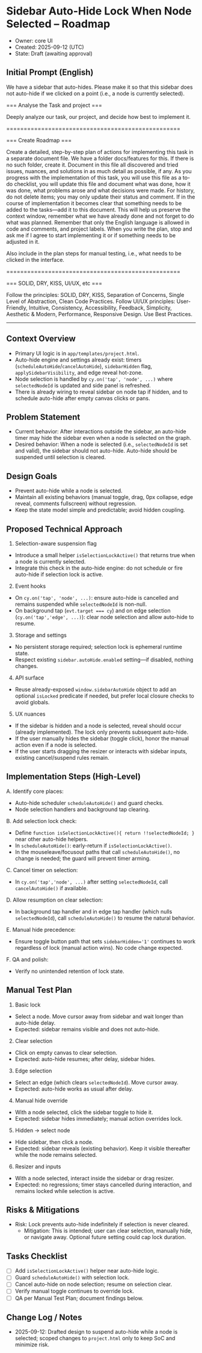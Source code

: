 # Sidebar Auto-Hide Lock When Node Selected – Roadmap

- Owner: core UI
- Created: 2025-09-12 (UTC)
- State: Draft (awaiting approval)

## Initial Prompt (English)

We have a sidebar that auto-hides. Please make it so that this sidebar does not auto-hide if we clicked on a point (i.e., a node is currently selected).

=== Analyse the Task and project ===

Deeply analyze our task, our project, and decide how best to implement it.

==================================================

=== Create Roadmap ===

Create a detailed, step-by-step plan of actions for implementing this task in a separate document file. We have a folder docs/features for this. If there is no such folder, create it. Document in this file all discovered and tried issues, nuances, and solutions in as much detail as possible, if any. As you progress with the implementation of this task, you will use this file as a to-do checklist, you will update this file and document what was done, how it was done, what problems arose and what decisions were made. For history, do not delete items; you may only update their status and comment. If in the course of implementation it becomes clear that something needs to be added to the tasks—add it to this document. This will help us preserve the context window, remember what we have already done and not forget to do what was planned. Remember that only the English language is allowed in code and comments, and project labels. When you write the plan, stop and ask me if I agree to start implementing it or if something needs to be adjusted in it.

Also include in the plan steps for manual testing, i.e., what needs to be clicked in the interface.

==================================================

=== SOLID, DRY, KISS, UI/UX, etc ===

Follow the principles: SOLID, DRY, KISS, Separation of Concerns, Single Level of Abstraction, Clean Code Practices.
Follow UI/UX principles: User-Friendly, Intuitive, Consistency, Accessibility, Feedback, Simplicity, Aesthetic & Modern, Performance, Responsive Design.
Use Best Practices.

---

## Context Overview

- Primary UI logic is in `app/templates/project.html`.
- Auto-hide engine and settings already exist: timers (`scheduleAutoHide`/`cancelAutoHide`), `sidebarHidden` flag, `applySidebarVisibility`, and edge reveal hot-zone.
- Node selection is handled by `cy.on('tap', 'node', ...)` where `selectedNodeId` is updated and side panel is refreshed.
- There is already wiring to reveal sidebar on node tap if hidden, and to schedule auto-hide after empty canvas clicks or pans.

## Problem Statement

- Current behavior: After interactions outside the sidebar, an auto-hide timer may hide the sidebar even when a node is selected on the graph.
- Desired behavior: When a node is selected (i.e., `selectedNodeId` is set and valid), the sidebar should not auto-hide. Auto-hide should be suspended until selection is cleared.

## Design Goals

- Prevent auto-hide while a node is selected.
- Maintain all existing behaviors (manual toggle, drag, 0px collapse, edge reveal, comments fullscreen) without regression.
- Keep the state model simple and predictable; avoid hidden coupling.

## Proposed Technical Approach

1) Selection-aware suspension flag
- Introduce a small helper `isSelectionLockActive()` that returns true when a node is currently selected.
- Integrate this check in the auto-hide engine: do not schedule or fire auto-hide if selection lock is active.

2) Event hooks
- On `cy.on('tap', 'node', ...)`: ensure auto-hide is cancelled and remains suspended while `selectedNodeId` is non-null.
- On background tap (`evt.target === cy`) and on edge selection (`cy.on('tap','edge', ...)`): clear node selection and allow auto-hide to resume.

3) Storage and settings
- No persistent storage required; selection lock is ephemeral runtime state.
- Respect existing `sidebar.autoHide.enabled` setting—if disabled, nothing changes.

4) API surface
- Reuse already-exposed `window.sidebarAutoHide` object to add an optional `isLocked` predicate if needed, but prefer local closure checks to avoid globals.

5) UX nuances
- If the sidebar is hidden and a node is selected, reveal should occur (already implemented). The lock only prevents subsequent auto-hide.
- If the user manually hides the sidebar (toggle click), honor the manual action even if a node is selected.
- If the user starts dragging the resizer or interacts with sidebar inputs, existing cancel/suspend rules remain.

## Implementation Steps (High-Level)

A. Identify core places:
- Auto-hide scheduler `scheduleAutoHide()` and guard checks.
- Node selection handlers and background tap clearing.

B. Add selection lock check:
- Define `function isSelectionLockActive(){ return !!selectedNodeId; }` near other auto-hide helpers.
- In `scheduleAutoHide()`: early-return if `isSelectionLockActive()`.
- In the mouseleave/focusout paths that call `scheduleAutoHide()`, no change is needed; the guard will prevent timer arming.

C. Cancel timer on selection:
- In `cy.on('tap','node', ...)` after setting `selectedNodeId`, call `cancelAutoHide()` if available.

D. Allow resumption on clear selection:
- In background tap handler and in edge tap handler (which nulls `selectedNodeId`), call `scheduleAutoHide()` to resume the natural behavior.

E. Manual hide precedence:
- Ensure toggle button path that sets `sidebarHidden='1'` continues to work regardless of lock (manual action wins). No code change expected.

F. QA and polish:
- Verify no unintended retention of lock state.

## Manual Test Plan

1) Basic lock
- Select a node. Move cursor away from sidebar and wait longer than auto-hide delay.
- Expected: sidebar remains visible and does not auto-hide.

2) Clear selection
- Click on empty canvas to clear selection.
- Expected: auto-hide resumes; after delay, sidebar hides.

3) Edge selection
- Select an edge (which clears `selectedNodeId`). Move cursor away.
- Expected: auto-hide works as usual after delay.

4) Manual hide override
- With a node selected, click the sidebar toggle to hide it.
- Expected: sidebar hides immediately; manual action overrides lock.

5) Hidden → select node
- Hide sidebar, then click a node.
- Expected: sidebar reveals (existing behavior). Keep it visible thereafter while the node remains selected.

6) Resizer and inputs
- With a node selected, interact inside the sidebar or drag resizer.
- Expected: no regressions; timer stays cancelled during interaction, and remains locked while selection is active.

## Risks & Mitigations

- Risk: Lock prevents auto-hide indefinitely if selection is never cleared.
  - Mitigation: This is intended; user can clear selection, manually hide, or navigate away. Optional future setting could cap lock duration.

## Tasks Checklist

- [ ] Add `isSelectionLockActive()` helper near auto-hide logic.
- [ ] Guard `scheduleAutoHide()` with selection lock.
- [ ] Cancel auto-hide on node selection; resume on selection clear.
- [ ] Verify manual toggle continues to override lock.
- [ ] QA per Manual Test Plan; document findings below.

## Change Log / Notes

- 2025-09-12: Drafted design to suspend auto-hide while a node is selected; scoped changes to `project.html` only to keep SoC and minimize risk.
